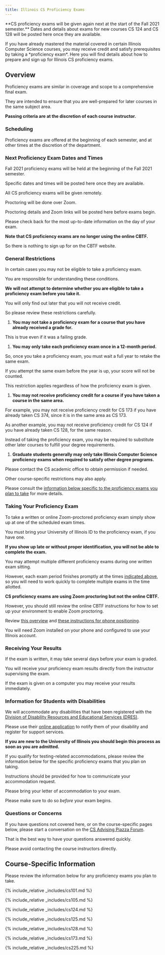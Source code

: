 ```yaml
---
title: Illinois CS Proficiency Exams
---
```


<p class="alert alert-warning" markdown="1">
<!--- -->
**CS proficiency exams will be given again next at the start of the Fall 2021 semester.**
<!--- -->
Dates and details about exams for new courses CS 124 and CS 128 will be posted
here once they are available.
<!--- -->
</p>

<p class="lead" markdown="1">
<!--- -->
If you have already mastered the material covered in certain Illinois Computer Science
courses, you may receive credit and satisfy prerequisites by taking a
*proficiency exam*.
<!--- -->
Here you will find details about how to prepare and sign up for Illinois CS
proficiency exams.
<!--- -->
</p>

## <a name="overview" class="anchor"></a> Overview

Proficiency exams are similar in coverage and scope to a comprehensive
final exam.
<!--- -->
They are intended to ensure that you are well-prepared for later courses in the
same subject area.
<!--- -->
**Passing criteria are at the discretion of each course instructor.**

### <a name="scheduling" class="anchor"></a> Scheduling

Proficiency exams are offered at the beginning of each semester, and at other
times at the discretion of the department.

### <a name="next" class="anchor"></a> Next Proficiency Exam Dates and Times

Fall 2021 proficiency exams will be held at the beginning of the Fall 2021
semester.
<!-- -->
Specific dates and times will be posted here once they are available.

All CS proficiency exams will be given remotely.
<!-- -->
Proctoring will be done over Zoom.
<!-- -->
Proctoring details and Zoom links will be posted here before exams begin.
<!-- -->
Please check back for the most up-to-date information on the day of your exam.

**Note that CS proficiency exams are no longer using the online CBTF.**
<!-- -->
So there is nothing to sign up for on the CBTF website.

<!--
Specific dates and times for each course will be announced soon, but we plan to
provide several chances to take each proficiency exam to accommodate travel
plans and time-zone differences.

This fall all students are eligible to take the early-semester proficiency
exams, as mid-semester exams in Spring 2020 were cancelled.
-->

<!---
The Spring 2020 mid-semester written proficiency exam will be held **Tuesday
March 24th, 2020 from 7&ndash;10PM** in [DCL 1320](https://tinyurl.com/r5q8642).

<!--- [Siebel 1404](https://goo.gl/fQwnq2). -->

<!---
As a reminder, the early-semester proficiency exam is restricted to
incoming freshman and other students who were not on campus the prior semester.
<!---
So if you were registered for courses at the University of Illinois in Spring
2019, you are not eligible to attend this proficiency exam seating.
<!---
If you think that you need an exemption from this policy, please email
[<code>proficiency&#8209;exams@lists.cs.illinois.edu</code>](mailto:proficiency-exams@lists.cs.illinois.edu).
<!---
Note that "I want an exemption" is not alone a valid reason for receiving an
exemption.

Note that most proficiency exams are three hours in length.
<!---
If you need extra time, please make arrangements to take the exam at
<!---
[DRES](https://www.disability.illinois.edu/).

**You must arrive on time to take a proficiency exam.**
<!---
If you arrive late you will not be seated.
-->

<!---
#### <a name="next-cbtf" class="anchor"></a> Next Computer-Based Proficiency Exam Dates and Times

<!---
<p class="alert alert-warning" markdown="1">
<!---
**All Spring 2020 CS mid-semester proficiency exams have been cancelled.**
<!---
All students will be welcome to sit for proficiency exams at the beginning of
the Fall 2020 semester.
<!---
</p>
-->

<!--
The [Computer-Based Testing Facility (CBTF)](https://cbtf.engr.illinois.edu/)
will open times Sunday March 29th and Monday March 30th for the Spring 2020
mid-semester proficiency exams.
<!-- -->
<!-- Specific dates and times to follow. -->
<!--
Reservations will open on Thursday March 19th.
-->

<!--
* Monday 8/19/2019 through Friday 8/23/2019, [Grainger Library](https://goo.gl/QuNQ9V)
<!--
* Saturday 8/24/2019 and Sunday 8/25/2019, [DCL](https://tinyurl.com/y25wya52)
<!--
* Monday 8/26/2019 through Friday 8/30/2019, [Grainger Library](https://goo.gl/QuNQ9V)

Note that the CBTF scheduler may not yet be accepting proficiency exam
reservations.
<!---
If not, check back later.
<!---
But it should be easy to find a time to take your exam on one of the available
days.

Please refer to the course-specific information below for instructions on how to sign up
to take a proficiency exam in the CBTF.
-->

### <a name="restrictions" class="anchor"></a> General Restrictions

In certain cases you may not be eligible to take a proficiency exam.
<!--- -->
You are responsible for understanding these conditions.
<!--- -->
**We will not attempt to determine whether you are eligible to take a
proficiency exam before you take it.**
<!--- -->
You will only find out later that you will not receive credit.
<!--- -->
So please review these restrictions carefully.

1. **You may not take a proficiency exam for a course that you have already
received a grade for.**
<!--- -->
This is true even if it was a failing grade.
<!--- -->
1. **You may only take each proficiency exam once in a 12-month period.**
<!--- -->
So, once you take a proficiency exam, you must wait a full year to retake the
same exam.
<!--- -->
If you attempt the same exam before the year is up, your score will not be counted.
<!--- -->
This restriction applies regardless of how the proficiency exam is given.
<!--- -->
1. **You may not receive proficiency credit for a course if you have taken a
course in the same area.**
<!--- -->
For example, you may not receive proficiency credit for CS 173 if you have already
taken CS 374, since it is in the same area as CS 173.
<!--- -->
As another example, you may not receive proficiency credit for CS 124 if you
have already taken CS 128, for the same reason.
<!--- -->
Instead of taking the proficiency exam, you may be required to substitute other
later courses to fulfill your degree requirements.
<!--- -->
1. **Graduate students generally may only take Illinois Computer Science proficiency exams when
required to satisfy other degree programs.**
<!--- -->
Please contact the CS academic office to obtain permission if needed.

Other course-specific restrictions may also apply.
<!--- -->
Please consult the [information below specific to the proficiency exams you plan
to take](#courses) for more details.

### <a name="taking" class="anchor"></a> Taking Your Proficiency Exam

To take a written or online Zoom-proctored proficiency exam simply show up at
one of the scheduled exam times.
<!---
To take a computer-based proficiency exam you must schedule a time with the
[CBTF](https://cbtf.engr.illinois.edu/).
-->
<!--- -->
You must bring your University of Illinois ID to the proficiency exam, if you
have one.
<!--- -->
**If you show up late or without proper identification, you will not be able to
complete the exam.**

You may attempt multiple different proficiency exams during one written exam
sitting.
<!--- -->
However, each exam period finishes promptly at the times [indicated
above](#next), so you will need to work quickly to complete multiple exams in
the time allotted.

**CS proficiency exams are using Zoom proctoring but not the online CBTF.**
<!--- -->
However, you should still review the online CBTF instructions for how to set up
your environment to enable Zoom proctoring.
<!--- -->
Review [this
overview](https://d1b10bmlvqabco.cloudfront.net/paste/gxtm38rc1kx1l1/63f0a107df4734a1a567e4dce8feac5ae56052402202b8a91b10375ff48b9865/Student_Instructions.pdf)
and [these instructions for phone
positioning](https://d1b10bmlvqabco.cloudfront.net/paste/gxtm38rc1kx1l1/3ce9074b49070335c40d2c0d1365c7edcb39debd5a37755654f7337a62ffc289/How_to_Position_Your_Phone.pdf).
<!--- -->
You will need Zoom installed on your phone and configured to use your Illinois
account.

### <a name="results" class="anchor"></a> Receiving Your Results

If the exam is written, it may take several days before your exam is graded.
<!--- -->
You will receive your proficiency exam results directly from the instructor
supervising the exam.
<!--- -->
If the exam is given on a computer you may receive your results immediately.

### <a name="disabilities" class="anchor"></a> Information for Students with Disabilities

We will accommodate any disabilities that have been registered with the [Division
of Disability Resources and Educational Services
(DRES)](https://www.disability.illinois.edu/).
<!--- -->
Please use their [online
application](https://www.disability.illinois.edu/node/add/application-for-dres-services)
to notify them of your disability and register for support services.
<!--- -->
**If you are new to the University of Illinois you should begin this process as
soon as you are admitted.**

If you qualify for testing-related accommodations, please review the
information below for the specific proficiency exams that you plan on taking.
<!--- -->
Instructions should be provided for how to communicate your accommodation
request.
<!--- -->
Please bring your letter of accommodation to your exam.
<!---
Many exams are using the CBTF online proctoring, in which case you should send
your letter of accommodation to [Carleen Sacris](mailto:sacris1@illinois.edu).
-->
<!--- -->
Please make sure to do so _before_ your exam begins.

<!---
You should make arrangements to take your proficiency exam in the DRES testing
center by contacting
<!---
[<code>proficiency&#8209;exams@lists.cs.illinois.edu</code>](mailto:proficiency-exams@lists.cs.illinois.edu).
<!---
In your email be sure to indicate which proficiency exam (or exams) you wish to
take, and include a copy of your DRES letter documenting your accommodations.
-->

### <a name="questions" class="anchor"></a> Questions or Concerns

If you have questions not covered here, or on the course-specific pages below,
please start a conversation on the [CS Advising Piazza
Forum](https://piazza.com/illinois/other/csadvising/home).
<!--- -->
That is the best way to have your questions answered quickly.
<!--- -->
Please avoid contacting the course instructors directly.

## <a name="courses" class="anchor"></a> Course-Specific Information

Please review the information below for any proficiency exams you plan to take.

{% include_relative _includes/cs101.md %}

{% include_relative _includes/cs105.md %}

{% include_relative _includes/cs124.md %}

{% include_relative _includes/cs125.md %}

{% include_relative _includes/cs128.md %}

{% include_relative _includes/cs173.md %}

{% include_relative _includes/cs225.md %}
